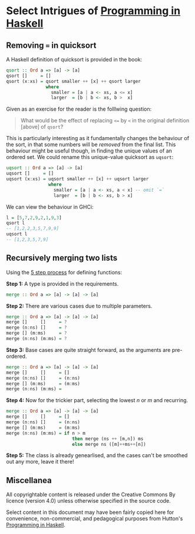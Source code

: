 
<!--

programming_in_haskell.md

SPDX-FileCopyrightNotice: 2023 Alexander Murphy <super7@alexmurphy.io>
SPDX-License-Identifier: CC-BY-4.0

Some interesting tibits of code from Graham Hutton's Programming in Haskell 2nd ed.

-->

# Select Intrigues of [Programming in Haskell](http://www.cs.nott.ac.uk/~pszgmh/pih.html)

## Removing `=` in quicksort

A Haskell definition of quicksort is provided in the book:

```haskell
qsort :: Ord a => [a] -> [a]
qsort []     = []
qsort (x:xs) = qsort smaller ++ [x] ++ qsort larger
               where 
                 smaller = [a | a <- xs, a <= x]
                 larger  = [b | b <- xs, b >  x]
```

Given as an exercise for the reader is the folllwing question:

> What would be the effect of replacing `<=` by `<` in the original definition [above] of `qsort`?

This is particularly interesting as it fundamentally changes the behaviour of the sort, in that some numbers will be *removed* from the final list. This behaviour might be useful though, in finding the unique values of an ordered set. We could rename this unique-value quicksort as `uqsort`:

```haskell
uqsort :: Ord a => [a] -> [a]
uqsort []     = []
uqsort (x:xs) = uqsort smaller ++ [x] ++ uqsort larger
                where 
                  smaller = [a | a <- xs, a < x] -- omit `=`
                  larger  = [b | b <- xs, b > x]
```

We can view the behaviour in GHCi:

```haskell
l = [5,7,2,9,2,1,9,3]
qsort l
-- [1,2,2,3,5,7,9,9]
uqsort l
-- [1,2,3,5,7,9]
```

## Recursively merging two lists

Using the [5 step process](https://doi.org/10.1093/comjnl/43.4.252) for defining functions:

**Step 1:** A type is provided in the requirements.

```haskell
merge :: Ord a => [a] -> [a] -> [a]
```

**Step 2:** There are various cases due to multiple parameters.

```haskell
merge :: Ord a => [a] -> [a] -> [a]
merge []     []     = ?
merge (n:ns) []     = ?
merge [] (m:ms)     = ?
merge (n:ns) (m:ms) = ?
```

**Step 3:** Base cases are quite straight forward, as the arguments are pre-ordered.

```haskell
merge :: Ord a => [a] -> [a] -> [a]
merge []     []     = []
merge (n:ns) []     = (n:ns)
merge [] (m:ms)     = (m:ms)
merge (n:ns) (m:ms) = 
```

**Step 4:** Now for the trickier part, selecting the lowest $n$ or $m$ and recurring.

```haskell
merge :: Ord a => [a] -> [a] -> [a]
merge []     []     = []
merge (n:ns) []     = (n:ns)
merge [] (m:ms)     = (m:ms)
merge (n:ns) (m:ms) = if n > m
                         then merge (ns ++ [m,n]) ms
                         else merge ns ([m]++ms++[n])
```

**Step 5:** The class is already genearlised, and the cases can't be smoothed out any more, leave it there!

## Miscellanea

All copyrightable content is released under the Creative Commons By licence (version 4.0) unless otherwise specified in the source code.

Select content in this document may have been fairly copied here for convenience, non-commercial, and pedagogical purposes from Hutton's [Programming in Haskell](http://www.cs.nott.ac.uk/~pszgmh/pih.html).


